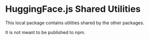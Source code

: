 # HuggingFace.js Shared Utilities

This local package contains utilities shared by the other packages.

It is not meant to be published to npm.